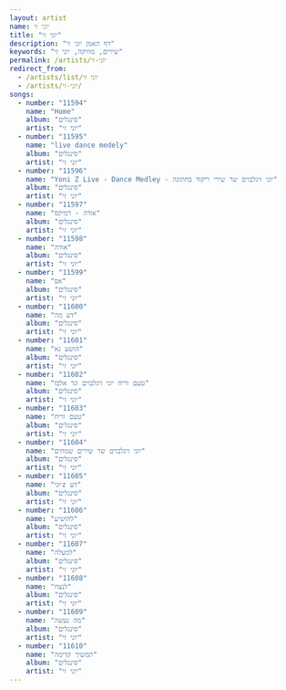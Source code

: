 ```yaml
---
layout: artist
name: יוני זי
title: "יוני זי"
description: "דף האמן יוני זי"
keywords: "שירים, מוזיקה, יוני זי"
permalink: /artists/יוני-זי
redirect_from:
  - /artists/list/יוני זי
  - /artists/יוני-זי/
songs:
  - number: "11594"
    name: "Home"
    album: "סינגלים"
    artist: "יוני זי"
  - number: "11595"
    name: "live dance medely"
    album: "סינגלים"
    artist: "יוני זי"
  - number: "11596"
    name: "Yoni Z Live - Dance Medley - יוני זיגלבוים שר שירי ריקוד בחתונה"
    album: "סינגלים"
    artist: "יוני זי"
  - number: "11597"
    name: "אודה - רמיקס"
    album: "סינגלים"
    artist: "יוני זי"
  - number: "11598"
    name: "אודה"
    album: "סינגלים"
    artist: "יוני זי"
  - number: "11599"
    name: "אפ"
    album: "סינגלים"
    artist: "יוני זי"
  - number: "11600"
    name: "דע מה"
    album: "סינגלים"
    artist: "יוני זי"
  - number: "11601"
    name: "הושע נא"
    album: "סינגלים"
    artist: "יוני זי"
  - number: "11602"
    name: "טעם וריח יוני זיגלבוים וגד אלבז"
    album: "סינגלים"
    artist: "יוני זי"
  - number: "11603"
    name: "טעם וריח"
    album: "סינגלים"
    artist: "יוני זי"
  - number: "11604"
    name: "יוני זיגלבוים שר שירים שמחים"
    album: "סינגלים"
    artist: "יוני זי"
  - number: "11605"
    name: "יוניz דע"
    album: "סינגלים"
    artist: "יוני זי"
  - number: "11606"
    name: "להושיע"
    album: "סינגלים"
    artist: "יוני זי"
  - number: "11607"
    name: "למעלה"
    album: "סינגלים"
    artist: "יוני זי"
  - number: "11608"
    name: "לנצח"
    album: "סינגלים"
    artist: "יוני זי"
  - number: "11609"
    name: "מה נעשה"
    album: "סינגלים"
    artist: "יוני זי"
  - number: "11610"
    name: "תמשיך קדימה"
    album: "סינגלים"
    artist: "יוני זי"
---
```

